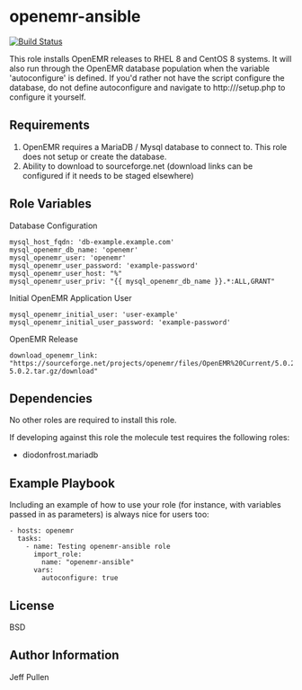 openemr-ansible
=========

[![Build Status](https://travis-ci.org/jeffcpullen/openemr-ansible.svg?branch=master)](https://travis-ci.org/jeffcpullen/openemr-ansible)

This role installs OpenEMR releases to RHEL 8 and CentOS 8 systems. It will also run through the OpenEMR database population when the variable 'autoconfigure' is defined. If you'd rather not have the script configure the database, do not define autoconfigure and navigate to http://<youServer>/setup.php to configure it yourself.

Requirements
------------

1. OpenEMR requires a MariaDB / Mysql database to connect to. This role does not setup or create the database.
2. Ability to download to sourceforge.net (download links can be configured if it needs to be staged elsewhere)

Role Variables
--------------

Database Configuration
```
mysql_host_fqdn: 'db-example.example.com'
mysql_openemr_db_name: 'openemr'
mysql_openemr_user: 'openemr'
mysql_openemr_user_password: 'example-password'
mysql_openemr_user_host: "%"
mysql_openemr_user_priv: "{{ mysql_openemr_db_name }}.*:ALL,GRANT"
```

Initial OpenEMR Application User
```
mysql_openemr_initial_user: 'user-example'
mysql_openemr_initial_user_password: 'example-password'
```

OpenEMR Release
```
download_openemr_link: "https://sourceforge.net/projects/openemr/files/OpenEMR%20Current/5.0.2.1/openemr-5.0.2.tar.gz/download"
```

Dependencies
------------

No other roles are required to install this role.

If developing against this role the molecule test requires the following roles:
- diodonfrost.mariadb


Example Playbook
----------------

Including an example of how to use your role (for instance, with variables passed in as parameters) is always nice for users too:

    - hosts: openemr
      tasks:
        - name: Testing openemr-ansible role
          import_role:
            name: "openemr-ansible"
          vars:
            autoconfigure: true
    

License
-------

BSD

Author Information
------------------
Jeff Pullen

